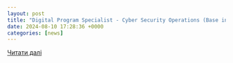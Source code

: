 ```yaml
---
layout: post
title: "Digital Program Specialist - Cyber Security Operations (Base in Beijing) | New York, NY, USA"
date: 2024-08-10 17:28:36 +0000
categories: [news]
---
```


[Читати далі](https://www.efinancialcareers.com/jobs-USA-NY-New_York-Digital_Program_Specialist_-_Cyber_Security_Operations_Base_in_Beijing.id21440573)
